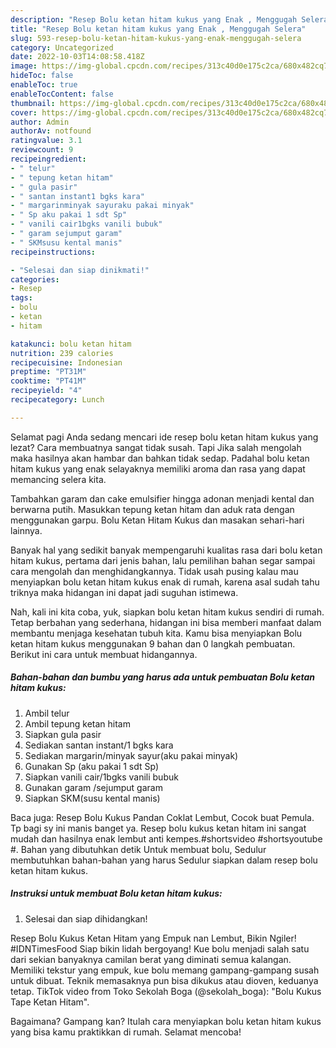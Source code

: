 ```yaml
---
description: "Resep Bolu ketan hitam kukus yang Enak , Menggugah Selera"
title: "Resep Bolu ketan hitam kukus yang Enak , Menggugah Selera"
slug: 593-resep-bolu-ketan-hitam-kukus-yang-enak-menggugah-selera
category: Uncategorized
date: 2022-10-03T14:08:58.418Z
image: https://img-global.cpcdn.com/recipes/313c40d0e175c2ca/680x482cq70/bolu-ketan-hitam-kukus-foto-resep-utama.jpg
hideToc: false
enableToc: true
enableTocContent: false
thumbnail: https://img-global.cpcdn.com/recipes/313c40d0e175c2ca/680x482cq70/bolu-ketan-hitam-kukus-foto-resep-utama.jpg
cover: https://img-global.cpcdn.com/recipes/313c40d0e175c2ca/680x482cq70/bolu-ketan-hitam-kukus-foto-resep-utama.jpg
author: Admin
authorAv: notfound
ratingvalue: 3.1
reviewcount: 9
recipeingredient:
- " telur"
- " tepung ketan hitam"
- " gula pasir"
- " santan instant1 bgks kara"
- " margarinminyak sayuraku pakai minyak"
- " Sp aku pakai 1 sdt Sp"
- " vanili cair1bgks vanili bubuk"
- " garam sejumput garam"
- " SKMsusu kental manis"
recipeinstructions:

- "Selesai dan siap dinikmati!"
categories:
- Resep
tags:
- bolu
- ketan
- hitam

katakunci: bolu ketan hitam 
nutrition: 239 calories
recipecuisine: Indonesian
preptime: "PT31M"
cooktime: "PT41M"
recipeyield: "4"
recipecategory: Lunch

---
```



Selamat pagi Anda sedang mencari ide resep bolu ketan hitam kukus yang lezat? Cara membuatnya sangat tidak susah. Tapi Jika salah mengolah maka hasilnya akan hambar dan bahkan tidak sedap. Padahal bolu ketan hitam kukus yang enak selayaknya memiliki aroma dan rasa yang dapat memancing selera kita.


Tambahkan garam dan cake emulsifier hingga adonan menjadi kental dan berwarna putih. Masukkan tepung ketan hitam dan aduk rata dengan menggunakan garpu. Bolu Ketan Hitam Kukus dan masakan sehari-hari lainnya.

Banyak hal yang sedikit banyak mempengaruhi kualitas rasa dari bolu ketan hitam kukus, pertama dari jenis bahan, lalu pemilihan bahan segar sampai cara mengolah dan menghidangkannya. Tidak usah pusing kalau mau menyiapkan bolu ketan hitam kukus enak di rumah, karena asal sudah tahu triknya maka hidangan ini dapat jadi suguhan istimewa.


Nah, kali ini kita coba, yuk, siapkan bolu ketan hitam kukus sendiri di rumah. Tetap berbahan yang sederhana, hidangan ini bisa memberi manfaat dalam membantu menjaga kesehatan tubuh kita. Kamu bisa menyiapkan Bolu ketan hitam kukus menggunakan 9 bahan dan 0 langkah pembuatan. Berikut ini cara untuk membuat hidangannya.

<!--inarticleads1-->

##### Bahan-bahan dan bumbu yang harus ada untuk pembuatan Bolu ketan hitam kukus:

1. Ambil  telur
1. Ambil  tepung ketan hitam
1. Siapkan  gula pasir
1. Sediakan  santan instant/1 bgks kara
1. Sediakan  margarin/minyak sayur(aku pakai minyak)
1. Gunakan  Sp (aku pakai 1 sdt Sp)
1. Siapkan  vanili cair/1bgks vanili bubuk
1. Gunakan  garam /sejumput garam
1. Siapkan  SKM(susu kental manis)


Baca juga: Resep Bolu Kukus Pandan Coklat Lembut, Cocok buat Pemula. Tp bagi sy ini manis banget ya. Resep bolu kukus ketan hitam ini sangat mudah dan hasilnya enak lembut anti kempes.#shortsvideo #shortsyoutube #. Bahan yang dibutuhkan detik Untuk membuat bolu, Sedulur membutuhkan bahan-bahan yang harus Sedulur siapkan dalam resep bolu ketan hitam kukus. 

<!--inarticleads2-->

##### Instruksi untuk membuat Bolu ketan hitam kukus:


1. Selesai dan siap dihidangkan!

Resep Bolu Kukus Ketan Hitam yang Empuk nan Lembut, Bikin Ngiler! #IDNTimesFood Siap bikin lidah bergoyang! Kue bolu menjadi salah satu dari sekian banyaknya camilan berat yang diminati semua kalangan. Memiliki tekstur yang empuk, kue bolu memang gampang-gampang susah untuk dibuat. Teknik memasaknya pun bisa dikukus atau dioven, keduanya tetap. TikTok video from Toko Sekolah Boga (@sekolah_boga): &#34;Bolu Kukus Tape Ketan Hitam&#34;. 

Bagaimana? Gampang kan? Itulah cara menyiapkan bolu ketan hitam kukus yang bisa kamu praktikkan di rumah. Selamat mencoba!
